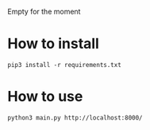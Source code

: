 Empty for the moment


# How to install


`pip3 install -r requirements.txt`


# How to use 

`python3 main.py http://localhost:8000/` 
